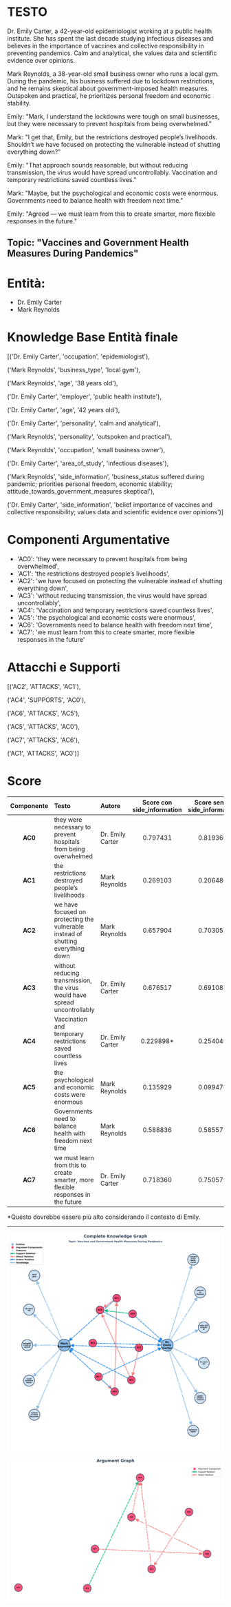 # TESTO
Dr. Emily Carter, a 42-year-old epidemiologist working at a public health institute. She has spent the last decade studying infectious diseases and believes in the importance of vaccines and collective responsibility in preventing pandemics. Calm and analytical, she values data and scientific evidence over opinions.

Mark Reynolds, a 38-year-old small business owner who runs a local gym. During the pandemic, his business suffered due to lockdown restrictions, and he remains skeptical about government-imposed health measures. Outspoken and practical, he prioritizes personal freedom and economic stability.

Emily: "Mark, I understand the lockdowns were tough on small businesses, but they were necessary to prevent hospitals from being overwhelmed."

Mark: "I get that, Emily, but the restrictions destroyed people’s livelihoods. Shouldn’t we have focused on protecting the vulnerable instead of shutting everything down?"

Emily: "That approach sounds reasonable, but without reducing transmission, the virus would have spread uncontrollably. Vaccination and temporary restrictions saved countless lives."

Mark: "Maybe, but the psychological and economic costs were enormous. Governments need to balance health with freedom next time."

Emily: "Agreed — we must learn from this to create smarter, more flexible responses in the future."


## Topic: "Vaccines and Government Health Measures During Pandemics"

# Entità:
+ Dr. Emily Carter
+ Mark Reynolds

# Knowledge Base Entità finale
[('Dr. Emily Carter', 'occupation', 'epidemiologist'),
 
 ('Mark Reynolds', 'business_type', 'local gym'),
 
 ('Mark Reynolds', 'age', '38 years old'),
 
 ('Dr. Emily Carter', 'employer', 'public health institute'),
 
 ('Dr. Emily Carter', 'age', '42 years old'),
 
 ('Dr. Emily Carter', 'personality', 'calm and analytical'),
 
 ('Mark Reynolds', 'personality', 'outspoken and practical'),
 
 ('Mark Reynolds', 'occupation', 'small business owner'),
 
 ('Dr. Emily Carter', 'area_of_study', 'infectious diseases'),
 
 ('Mark Reynolds',
  'side_information',
  'business_status suffered during pandemic; priorities personal freedom, economic stability; attitude_towards_government_measures skeptical'),
 
 ('Dr. Emily Carter',
  'side_information',
  'belief importance of vaccines and collective responsibility; values data and scientific evidence over opinions')]

# Componenti Argumentative
- 'AC0': 'they were necessary to prevent hospitals from being overwhelmed',
- 'AC1': 'the restrictions destroyed people’s livelihoods',
- 'AC2': 'we have focused on protecting the vulnerable instead of shutting everything down',
- 'AC3': 'without reducing transmission, the virus would have spread uncontrollably',
- 'AC4': 'Vaccination and temporary restrictions saved countless lives',
- 'AC5': 'the psychological and economic costs were enormous',
- 'AC6': 'Governments need to balance health with freedom next time',
- 'AC7': 'we must learn from this to create smarter, more flexible responses in the future'

# Attacchi e Supporti
[('AC2', 'ATTACKS', 'AC1'),
 
 ('AC4', 'SUPPORTS', 'AC0'),
 
 ('AC6', 'ATTACKS', 'AC5'),
 
 ('AC5', 'ATTACKS', 'AC0'),
 
 ('AC7', 'ATTACKS', 'AC6'),
 
 ('AC1', 'ATTACKS', 'AC0')]

# Score

| Componente | Testo | Autore | Score con side_information |Score senza side_information| via prompt |
| :---: | :--- | :--- | :---: | :---: | :---: |
| **AC0** | they were necessary to prevent hospitals from being overwhelmed | Dr. Emily Carter | $0.797431$ | $0.819360$|$0.95$|
| **AC1** | the restrictions destroyed people’s livelihoods | Mark Reynolds | $0.269103$ |$0.206480$ |$0.95$|
| **AC2** | we have focused on protecting the vulnerable instead of shutting everything down | Mark Reynolds | $0.657904$ |$0.703055$|$0.35$|
| **AC3** | without reducing transmission, the virus would have spread uncontrollably | Dr. Emily Carter | $0.676517$ | $0.691084$|$0.95$|
| **AC4** | Vaccination and temporary restrictions saved countless lives | Dr. Emily Carter | $0.229898$* |$0.254046$ |$0.95$|
| **AC5** | the psychological and economic costs were enormous | Mark Reynolds | $0.135929$ | $0.099476$ |$0.95$|
| **AC6** | Governments need to balance health with freedom next time | Mark Reynolds | $0.588836$ | $0.585571$|$0.85$|
| **AC7** | we must learn from this to create smarter, more flexible responses in the future | Dr. Emily Carter | $0.718360$ | $0.750579$ |$0.95$|


*Questo dovrebbe essere più alto considerando il contesto di Emily.

---
![grafo](emily_vs_mark_covid_graph\complete_graph_emily_vs_mark_covid.png)

![grafo_argomentativo](emily_vs_mark_covid_graph/argumentative_graph_emily_mark_covid.png)
